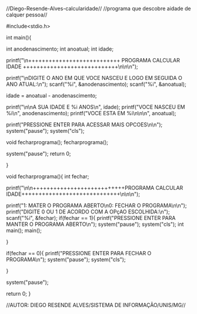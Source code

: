 //Diego-Resende-Alves-calcularidade//
//programa que descobre aidade de calquer pessoa//

#include<stdio.h>

int main(){

int anodenascimento;
int anoatual;
int idade;

printf("\n+++++++++++++++++++++++++++ PROGRAMA CALCULAR IDADE ++++++++++++++++++++++++++++\n\n\n");

printf("\nDIGITE O ANO EM QUE VOCE NASCEU E LOGO EM SEGUIDA O ANO ATUAL:\n");
scanf("%i", &anodenascimento);
scanf("%i", &anoatual);

idade = anoatual - anodenascimento;

printf("\n\nA SUA IDADE E %i ANOS\n", idade);
printf("VOCE NASCEU EM %i\n", anodenascimento);
printf("VOCE ESTA EM %i\n\n\n", anoatual);

printf("PRESSIONE ENTER PARA ACESSAR MAIS OPCOES\n\n");
system("pause");
system("cls");

void fecharprograma();
fecharprograma();

system("pause");
return 0;

}

void fecharprograma(){
int fechar;

printf("\n\n+++++++++++++++++++++++++++PROGRAMA CALCULAR IDADE+++++++++++++++++++++++++++++\n\n\n");

printf("1: MATER O PROGRAMA ABERTO\n0: FECHAR O PROGRAMA\n\n");
printf("DIGITE 0 OU 1 DE ACORDO COM A OPçAO ESCOLHIDA:\n");
scanf("%i", &fechar);
if(fechar == 1){
printf("PRESSIONE ENTER PARA MANTER O PROGRAMA ABERTO\n");
system("pause");
system("cls");
int main();
main();

}

if(fechar == 0){
printf("PRESSIONE ENTER PARA FECHAR O PROGRAMA\n");
system("pause");
system("cls");

}

system("pause");

return 0;
}



//AUTOR: DIEGO RESENDE ALVES/SISTEMA DE INFORMAÇÃO/UNIS/MG//
